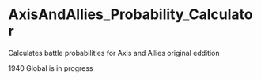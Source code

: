# AxisAndAllies_Probability_Calculator
Calculates battle probabilities for Axis and Allies original eddition

1940 Global is in progress
